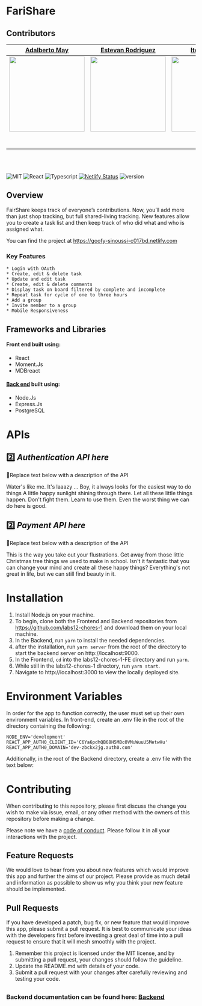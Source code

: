 # FariShare 

## Contributors

|                                       [Adalberto May](https://github.com/RockmanExe)                                        |                                       [Estevan Rodriguez](https://github.com/Esterod215)                                        |                                       [Itel Domingo](https://github.com/ItelSunday)                                        |                                       [Tsai Huang](https://github.com/tsaihuangsd)                                        |                                       [Joseph Golden](https://github.com/JGolden25)                                        |
| :-----------------------------------------------------------------------------------------------------------: | :-----------------------------------------------------------------------------------------------------------: | :-----------------------------------------------------------------------------------------------------------: | :-----------------------------------------------------------------------------------------------------------: | :-----------------------------------------------------------------------------------------------------------: |
|                      [<img src="https://www.dalesjewelers.com/wp-content/uploads/2018/10/placeholder-silhouette-male.png" width = "200" />](https://github.com/)                       |                      [<img src="https://www.dalesjewelers.com/wp-content/uploads/2018/10/placeholder-silhouette-female.png" width = "200" />](https://github.com/ItelSunday)                       |                      [<img src="https://avatars2.githubusercontent.com/u/33883496?s=460&v=4" width = "200" />](https://github.com/)                       |                      [<img src="https://www.dalesjewelers.com/wp-content/uploads/2018/10/placeholder-silhouette-female.png" width = "200" />](https://github.com/)                       |                      [<img src="https://avatars2.githubusercontent.com/u/35469493?s=460&v=4" width = "200" />](https://github.com/)                       |
|                 [<img src="https://github.com/favicon.ico" width="15"> ](https://github.com/RockmanExe)                 |            [<img src="https://github.com/favicon.ico" width="15"> ](https://github.com/Esterod215)             |           [<img src="https://github.com/favicon.ico" width="15"> ](https://github.com/ItelSunday)            |          [<img src="https://github.com/favicon.ico" width="15"> ](https://github.com/tsaihuangsd)           |            [<img src="https://github.com/favicon.ico" width="15"> ](https://github.com/JGolden25)             |
| [ <img src="https://static.licdn.com/sc/h/al2o9zrvru7aqj8e1x2rzsrca" width="15"> ](https://www.linkedin.com/in/adalberto-may-387103113/) | [ <img src="https://static.licdn.com/sc/h/al2o9zrvru7aqj8e1x2rzsrca" width="15"> ](https://www.linkedin.com/in/estevan-rodriguez-63075617b/) | [ <img src="https://static.licdn.com/sc/h/al2o9zrvru7aqj8e1x2rzsrca" width="15"> ](https://www.linkedin.com/in/iteldomingo/) | [ <img src="https://static.licdn.com/sc/h/al2o9zrvru7aqj8e1x2rzsrca" width="15"> ](https://www.linkedin.com/in/tsai-huang-18718b183/) | [ <img src="https://static.licdn.com/sc/h/al2o9zrvru7aqj8e1x2rzsrca" width="15"> ](https://www.linkedin.com/) |

<br>
<br>

![MIT](https://img.shields.io/packagist/l/doctrine/orm.svg)
![React](https://img.shields.io/badge/react-v16.7.0--alpha.2-blue.svg)
![Typescript](https://img.shields.io/npm/types/typescript.svg?style=flat)
[![Netlify Status](https://api.netlify.com/api/v1/badges/b5c4db1c-b10d-42c3-b157-3746edd9e81d/deploy-status)](https://goofy-sinoussi-c017bd.netlify.com)
![version](https://img.shields.io/badge/Version-2.0.0-red.svg)

## Overview

FairShare keeps track of everyone’s contributions. Now, you’ll add more than just shop tracking, but full shared-living tracking. New features allow you to create a task list and then keep track of who did what and who is assigned what. 

You can find the project at https://goofy-sinoussi-c017bd.netlify.com

### Key Features

    * Login with OAuth
    * Create, edit & delete task
    * Update and edit task
    * Create, edit & delete comments
    * Display task on board filtered by complete and incomplete
    * Repeat task for cycle of one to three hours
    * Add a group
    * Invite member to a group
    * Mobile Responsiveness

## Frameworks and Libraries
#### Front end built using:
* React
* Moment.Js
* MDBreact

#### [Back end](https://github.com/labs12-chores-1/labs12-chores-1-BE) built using:
* Node.Js
* Express.Js
* PostgreSQL

# APIs

## 2️⃣ _Authentication API here_

🚫Replace text below with a description of the API

Water's like me. It's laaazy ... Boy, it always looks for the easiest way to do things A little happy sunlight shining through there. Let all these little things happen. Don't fight them. Learn to use them. Even the worst thing we can do here is good.

## 2️⃣ _Payment API here_

🚫Replace text below with a description of the API

This is the way you take out your flustrations. Get away from those little Christmas tree things we used to make in school. Isn't it fantastic that you can change your mind and create all these happy things? Everything's not great in life, but we can still find beauty in it.

# Installation

1. Install Node.js on your machine. 
2. To begin, clone both the Frontend and Backend repositories from https://github.com/labs12-chores-1 and download them on your local machine.  
3. In the Backend, run `yarn` to install the needed dependencies. 
4. after the installation, run `yarn server` from the root of the directory to start the backend server on http://localhost:9000. 
5. In the Frontend, `cd` into the labs12-chores-1-FE directory and run `yarn`. 
6. While still in the labs12-chores-1 directory, run `yarn start`. 
7. Navigate to http://localhost:3000 to view the locally deployed site.

# Environment Variables

In order for the app to function correctly, the user must set up their own environment variables. In front-end, create an .env file in the root of the directory containing the following:

    NODE_ENV='development'
    REACT_APP_AUTH0_CLIENT_ID='C6Ya6pdhQB68H5MBcOVMuWuuU5MetwHu'
    REACT_APP_AUTH0_DOMAIN='dev-zbckx2jg.auth0.com'
    
 Additionally, in the root of the Backend directory, create a .env file with the text below:

# Contributing

When contributing to this repository, please first discuss the change you wish to make via issue, email, or any other method with the owners of this repository before making a change.

Please note we have a [code of conduct](./CODE_OF_CONDUCT.md). Please follow it in all your interactions with the project.

## Feature Requests

We would love to hear from you about new features which would improve this app and further the aims of our project. Please provide as much detail and information as possible to show us why you think your new feature should be implemented.

## Pull Requests

If you have developed a patch, bug fix, or new feature that would improve this app, please submit a pull request. It is best to communicate your ideas with the developers first before investing a great deal of time into a pull request to ensure that it will mesh smoothly with the project.

1. Remember this project is licensed under the MIT license, and by submitting a pull request, your changes should follow the guideline.
2. Update the README.md with details of your code.
3. Submit a pull request with your changes after carefully reviewing and testing your code.
##
### Backend documentation can be found here: [Backend](https://github.com/labs12-chores-1/labs12-chores-1-BE)